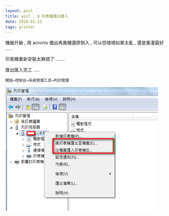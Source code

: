 ```yaml
---
layout: post
title: win7 , 8 印表機匯出匯入
date: 2018-01-12
tags: printer
---
```


機器升級 , 用 acronis 備出再異機還原倒入 , 可以但環境如果太亂 , 還是重灌最好 .....

印表機重新安裝太麻煩了 .......

匯出匯入完工 .....

```
開始→控制台→系統管理工具→列印管理
```

 <img src="/images/posts/printerimage/a1.png">
 
